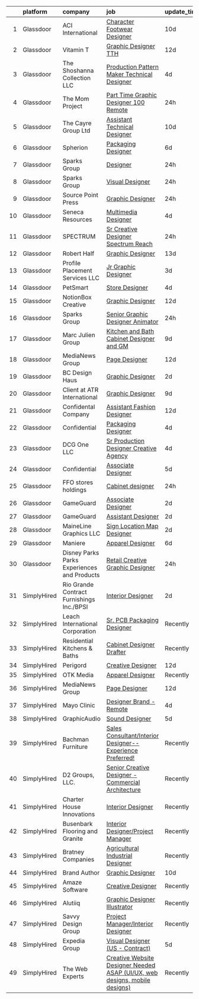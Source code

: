 

|    | platform    | company                                      | job                                                                                                                                                                                                                                                                                                                                                                                                                                                                                                                                                                                                                                                                                                                                                                                                                                                                                                                                                                                                                                                                                                                                                | update_time   | location            |
|---:|:------------|:---------------------------------------------|:---------------------------------------------------------------------------------------------------------------------------------------------------------------------------------------------------------------------------------------------------------------------------------------------------------------------------------------------------------------------------------------------------------------------------------------------------------------------------------------------------------------------------------------------------------------------------------------------------------------------------------------------------------------------------------------------------------------------------------------------------------------------------------------------------------------------------------------------------------------------------------------------------------------------------------------------------------------------------------------------------------------------------------------------------------------------------------------------------------------------------------------------------|:--------------|:--------------------|
|  1 | Glassdoor   | ACI International                            | [Character Footwear Designer](https://www.glassdoor.com/partner/jobListing.htm?pos=105&ao=1110586&s=58&guid=000001825838b445b4f56856ccfc13a0&src=GD_JOB_AD&t=SR&vt=w&ea=1&cs=1_d1001265&cb=1659337487790&jobListingId=1008020711180&cpc=7CEE4C1C86B9E1E4&jrtk=3-0-1g9c3hd39k6ch801-1g9c3hd3nii18800-9ca67d59a480c71f--6NYlbfkN0D4nuovUOU2dPryPr7-xanE7ZFWASvaSyNm3BqXIbrO0m-hQ1hxIqmwoTNy7yy4SWxu6W_6kZf1hNDaR8myyeIXGwmSWBpCfwslxT4v49ACyPr87cLkNCHoAm0rrrwHf8o7DUIv8jco1N6RWaXDA7aLEIw-B08LtYXrUmiiji4VzcjGaHQDVQUKKDjYzeCpF3te6OrU895tB476MpCwa_3NSpwm2yMUvXxRLU6U78f8dT8MZ_Z5iZyzhZj6-zGNncBG9j2wJBlyymv0kwszJYOmgpeAI8X0rN3eyb5_MUAPLFIcmEeGIKHvXAjm5pOEq-WSMhG1UfeHgWymyx17IOY1JD06qx8zhhQ8nofC8xeQW4FMyjHyvQYVolUGBVSla2kQj606O85VaXy-iP2pz91SBQIkZpUECo17FOsNpiO4VDMxLFVk9RrGGSRxMpv5kzW_pnSR637rUfl-QV3IpiGhUq4qH2F--iX1h8NegdoDMRSOcAeq-Xe2sVd1snehPfDD98zT6NXxiQ%3D%3D)                                                                                                                                                                                                                                                                 | 10d           | Los Angeles, CA     |
|  2 | Glassdoor   | Vitamin T                                    | [Graphic Designer  TTH ](https://www.glassdoor.com/partner/jobListing.htm?pos=126&ao=1110586&s=58&guid=000001825838b445b4f56856ccfc13a0&src=GD_JOB_AD&t=SR&vt=w&cs=1_b497eb55&cb=1659337487793&jobListingId=1008015304573&cpc=334ABAF5D42DC775&jrtk=3-0-1g9c3hd39k6ch801-1g9c3hd3nii18800-00de3e530834b5e8--6NYlbfkN0DMrcEu7yrtATojKJA7cEzGQ3FdRGWLh0CZQInL4ECGI6k5tN82kdM0cJmh4vC7Gghb9Erx8bpSZfg-5vzfAsuXnCm0zJOr7EN20OByhw74hCUhPW3hstD7KW47r_mgliTarQ0m39AN5WvjeZl0qRLShDRqKm4VHQU42R7Dhj17I_VzpBgjBAejgBCUfTlfLp0da8YqpWVpIwgTbv9TZGKUybtFvCgBw-uEjVBWTzjxzNUQCuei6AGMHOqe7MKkg1f1aFSRceH7-sy9Eb2sxGil6_2IcptNNPbykQkQwBleW8QIArIV1ocvGXdOVWdGY0S7oN37BPuD00tqjkzG5cFvNKr9BYVVYEnuuX5KHIbB5o-MfpWFiC_hBNYu19Ldl8Cwa1Nls8Jm_6KmYtqWRV9rk6FuxvqvPmoN17nAzmxImUNAgj-3pTg7NVe8qWh0eqDzgoqAkxsUyQ%3D%3D)                                                                                                                                                                                                                                                                                                                                           | 12d           | Los Angeles, CA     |
|  3 | Glassdoor   | The Shoshanna Collection LLC                 | [Production Pattern Maker   Technical Designer](https://www.glassdoor.com/partner/jobListing.htm?pos=111&ao=1110586&s=58&guid=000001825838b445b4f56856ccfc13a0&src=GD_JOB_AD&t=SR&vt=w&ea=1&cs=1_2173b43f&cb=1659337487791&jobListingId=1008033341134&cpc=AF770993EC679D41&jrtk=3-0-1g9c3hd39k6ch801-1g9c3hd3nii18800-b9084e413344cb6e--6NYlbfkN0DceR8btTseuhG_SpHckJLdxCCcFxcmyaLLADawDPeKkPEJjDv40UGLLXAjHlnwqv1KsoQIJrFwn3FNKRcOEZBUFYE_WxNqW7je5exbyF9zVy2guLUO-gLaPN4mYuD3ZBwJuJmvfkTUMSgbSgoInQVtnXFfcjaw_8015dl2-4seT0CxW5CyNdQ0HxpWQRMW5tGoRHNJ3qvXSLyK_GLY3nY75FmEq2b4fAtqFU0oZVK1k0EyDsyH4klRrZqAfFyCQeHyQlKrT4fO9YZfQ5ELrYNOogABymN-C8aD6GTcMJMdtvfSgRAj8Ldldr6eA7GI0x0rTx_u2aXUho6OdBLZfQpPka41nxYPHpJd8L_Ajz0Jp7mhbBRPuGknoEIgiOSTwPpt330eMmv-M_XGuCv-kD576_kP6_oFIYk3ff2R_ClOAvnlm84t02k7px5LUNUxgnTiV0AEpk7-ogrbR1Z1VrkZKCU2XKQsT9ShpZ9LW-FBhtMf2W_0wRvTVhFLyXBNqs0%3D)                                                                                                                                                                                                                                                             | 4d            | New York, NY        |
|  4 | Glassdoor   | The Mom Project                              | [Part Time Graphic Designer  100  Remote ](https://www.glassdoor.com/partner/jobListing.htm?pos=118&ao=1110586&s=58&guid=000001825838b445b4f56856ccfc13a0&src=GD_JOB_AD&t=SR&vt=w&cs=1_8a36f7d6&cb=1659337487792&jobListingId=1008040197698&cpc=FB7E4A1762AE5BEC&jrtk=3-0-1g9c3hd39k6ch801-1g9c3hd3nii18800-56051bca6ef55c35--6NYlbfkN0BDp_epf89aHDQhKpPegNJQ_ldQpEFZQsM9OcONMGxWx6pU56EKHF58QjVdAUvn2gXCoZ1xbzt3nhB6WTWYYp2-bdUlfBIOCHf46FjOBwHlGZxFFSBzbB7RDcmzBtmkegdVsMIVl2PsfJKaHGfowNRNTy3tkn9FpfHYaESFtMbiJcaazWUhvAXplt-bQyy26BwgmHvWqQf_eif57wgMyJFaK5gGYZG4l1POWKsiG69AFlpkSPRokQ62ANLmmoWG3iJtRhGndqZD29O5p171LrsdW6RhUVeiwi5n0Nri15gbM0y_2Twzko3YH_5FH-cXV_QMZJySa0MINjjHmQt97JZjcUrqIzAfkFcUVUALQf6nLzyNCYuUtzjzXvy35v2Sh4luuMzbfdKP-kgGNFSmgly7UE-08FMKegLARCrsFlj9AudzpySebpyaCpbBPz_vdaHVMHsehARtIhpI7-ZYQ-94igE86up1GPG3sSrnXEX2ToA4aDjXunHiyc5ojurL_bus0PuUwHI1fJdyCoJ5oqxIDZ2SyVHWNHvCAiOgQzJd36pou04fivqDg4wKJrJzmwE%3D)                                                                                                                                                                                                       | 24h           | Remote              |
|  5 | Glassdoor   | The Cayre Group Ltd                          | [Assistant Technical Designer](https://www.glassdoor.com/partner/jobListing.htm?pos=110&ao=1110586&s=58&guid=000001825838b445b4f56856ccfc13a0&src=GD_JOB_AD&t=SR&vt=w&ea=1&cs=1_78e1921d&cb=1659337487791&jobListingId=1008020690411&cpc=C17E88BEEFAF6676&jrtk=3-0-1g9c3hd39k6ch801-1g9c3hd3nii18800-fda2dd4ec6e10309--6NYlbfkN0Af7IH--f52cTUDwFMUanxXcd3NiV5wYJyzlyk1G5yREYcHNsx28vaPgZa_TGwNprhq9kacK8RvVpo5a9q8FWpFW4X7-XTJzlfTwhv6w9e9iHlhYfJLa3GwERkvHZkeywxjJPuriCQoz4RMhWnIXB_nG_EUB4QCsVgDz-96laUsLm_oodOV4IP7fDnLzAzN_S92aIIeE9N58aTUhyUK46XHL8yU17OGglpIlMPlf9wPR5aTN1OMAZiQvnzqpC13M23ZEu8E4gi4D5bIA-5pxGrkO7aoRldZnmWsZCZw7ZYw64HR4ciXR2uDhQoq72zqYoS51gKjks3S2FMsHYL2-_Sq7xTS9tF3s9GNZZbIbtkIq6_Wng3-KKgZoCv5bGRdxX9fBXa1H3drX5jUtrIUaVj0ZHjo_mz0kyCHfSmAzc8ceb2DHVCSm3yzdgpCnOScO-6TBHfJGbFJO3UvtnMiVgn8yS_SMD5qaTwt2HB_-j2FMQ2Ja1e9TWtFZk02bZbDTRCZNtqoA7g16A%3D%3D)                                                                                                                                                                                                                                                                | 10d           | New York, NY        |
|  6 | Glassdoor   | Spherion                                     | [Packaging Designer](https://www.glassdoor.com/partner/jobListing.htm?pos=125&ao=1110586&s=58&guid=000001825838b445b4f56856ccfc13a0&src=GD_JOB_AD&t=SR&vt=w&ea=1&cs=1_aaf4e11c&cb=1659337487794&jobListingId=1008028015065&cpc=FD1C1DA32C38CFA7&jrtk=3-0-1g9c3hd39k6ch801-1g9c3hd3nii18800-6a17fc44b7e6eefe--6NYlbfkN0BpNZHkGCYrNx41be8qaaTe0TzeBrdPS_PZvndxEDoRqCuH3CNcO_WgIxvH872q8BWKuB-wkxaJ8qUUxgK__ECZqn2BFCKVZ79Wyggx5X0d02O8OAk1ahKrZNlo-GoT3l_AoBvyKlsEHHL-JXLmqhU4pG1jiZ2njTDF1-i3LTPSyZSFX1aU9Xl57vX0wMYiL_vBo5uE80O7UO5DtCrhZ48YHHmv2FSZQ9cFiRWE7MUDLDTzs3C9V3j1vlSU8dKH9OKBCEWIYOZJv8Iplk61_DEY4hhfHvVvjaRaJW12sv93H2NnFko2h4PSJVTzZeyZBjwet5Q4XslIOtbdot5qUzFROPu3eZWJK7IvlxRkpDeP5tdPgkYYiNfn-gtpudTdubxbWuj7szU3moUlAWVOXWHecxpCYWN8EGwjuqfEHRP-pcUWz-zqFPkgPxiBswDfa2GrNkABLRPqlVuB4YCOyeIiFod3_bgMVLlvRhQb5DpcQbmCC5n8dJqtpsYlqQuXn60%3D)                                                                                                                                                                                                                                                                                        | 6d            | Lebanon, IN         |
|  7 | Glassdoor   | Sparks Group                                 | [Designer](https://www.glassdoor.com/partner/jobListing.htm?pos=122&ao=1110586&s=58&guid=000001825838b445b4f56856ccfc13a0&src=GD_JOB_AD&t=SR&vt=w&cs=1_7b7345ed&cb=1659337487793&jobListingId=1008042325812&cpc=9908D8D4413DBB8A&jrtk=3-0-1g9c3hd39k6ch801-1g9c3hd3nii18800-78410c4a99bfcfde--6NYlbfkN0CVbIAoVGlVV0muHIzlWY31dYj5hrVkKa7qBWZ-hZn3g-zWnitpxah_RyLopvrEJPKluBTJGMR0w09yl76TDwco40Do-I9BWUvofZGaZkj97auItCYT_7nJoojgLVRMOZDFKUHDCd7s97POmj-vO09CYU6-nAGpztCzDK1oP1tZn8emj8MCNCJBB-4Yrim2-DN76tM9LnhmXfZNMazW6Ynto23epoAqdTPLV7qUI-54shwnjOJixjoEvqfaG37VBgcDcK1xDPbgomD2LhJohS7dcO34VYsYtsIx-I2p3LDZuSepKPgY9SdW67kl-KYfgOtIVaKLljphGKg1qJwvhjdmkRrAlurF4ous7U7fE4_2bnvmxESo66K65tbtWc0LYkHO3MNBGaYZnLaq7rYky2MCfxYYyeaC6U_HDW8JylmBQxVEl3P8-31sOPqDO4voWxIod__O3d39nVnKvAeLfaDhGA_IdXnzlv6X99G5OdkQJ07cKkZ1XI1uXKl5umeXcKg%3D)                                                                                                                                                                                                                                                                                                       | 24h           | Rockville, MD       |
|  8 | Glassdoor   | Sparks Group                                 | [Visual Designer](https://www.glassdoor.com/partner/jobListing.htm?pos=128&ao=1110586&s=58&guid=000001825838b445b4f56856ccfc13a0&src=GD_JOB_AD&t=SR&vt=w&cs=1_ad7f52da&cb=1659337487794&jobListingId=1008042325557&cpc=9908D8D4413DBB8A&jrtk=3-0-1g9c3hd39k6ch801-1g9c3hd3nii18800-3119862d81f7a7c8--6NYlbfkN0CVbIAoVGlVV0muHIzlWY31dYj5hrVkKa7qBWZ-hZn3g-zWnitpxah_RyLopvrEJPKluBTJGMR0w6yt2L9rFqn3s1U2AqS3mNNijlNTZTWhopkKVpxLdiMoOqof51uSUrPEbGZaq-doN6mYWim2gIQgZZA6-0KdGLYCY64PiKyOSiM_V5QmJapCXc45AIrCVcJ9Dzmak3OZ8FP77NTVk4Gr5NEWJU_W9HC-aTSMqgbID6MWHccNlukYVcRGi69opXzMdqzOUWvexEhRAfYQ0B0va1kmmYN67hcCkhkupiuhJXK9FVcMW5ADHfF5KWF5Dw3JKcWPeiNmD3OdFpXg5qll36D6HnA1Zcl1eKATORGPFdYu9yHGUiCXlXfWzufRz58o9GS1geqYFbkmDQHAVmwJ2IX1pYq4X2_p_c2AC5YUaEq7Qd6LdIfM0BRnqdaOZQgikcPQHc3KwQr1v0FVNlMzoWRKn8N1NP_OcZ_DXF2TatAlQAPPziTbsbfX9bWkQAQ%3D)                                                                                                                                                                                                                                                                                                | 24h           | Arlington, VA       |
|  9 | Glassdoor   | Source Point Press                           | [Graphic Designer](https://www.glassdoor.com/partner/jobListing.htm?pos=113&ao=1110586&s=58&guid=000001825838b445b4f56856ccfc13a0&src=GD_JOB_AD&t=SR&vt=w&ea=1&cs=1_2b91e33d&cb=1659337487791&jobListingId=1008040802627&cpc=9DC6E4D8324653EE&jrtk=3-0-1g9c3hd39k6ch801-1g9c3hd3nii18800-d4a3cd1728bcd8e4--6NYlbfkN0Dw_UlJHyg5mpdHQkbcM38nEE4FssduGeii_yNQlsZ0bxXrCRQzuHO8ak2FQ602LRWkY1-urZly6n4CxIH5QkSkmJqHyAUgtv5C1v6JeqC4kRSHpnddnGhxiWZl_FZuXeYSLp4kB8xK6IQq5aUfx_wVSA4nRlYJIgUackoGUFcIy6IcMGKWIGhBNiDQq-Nts5xGRtN7fNbWK-xWInkSKyu3J_RhP_-B4T0xeiMY0rY6-rxvNVuy9q0BEH-nZUA6kwWzBuxFnnnESqemg-eHoBdliAosC-kDj9XU4qaOG-D-wKDF0GmpTnAorQR6Qhm1LOjE3DIIjOpsT8TVjXMqINXhwxS_7G8YGQN-XToAqfIICZ60VgMwO9cD9BmXNKSBKj6euSsIkEkS_J0G11o-BN7yWxEOwlO9rKW-tmaklEX1AW4HsJdsqhc3c1A4t15uMHRZjEhB-OU9GscIIAdXY8jarx-s4XemXFa2_l5_opHnf1PXRWN_CpmS-4jbfV_cu3k%3D)                                                                                                                                                                                                                                                                                          | 24h           | Michigan            |
| 10 | Glassdoor   | Seneca Resources                             | [Multimedia Designer](https://www.glassdoor.com/partner/jobListing.htm?pos=121&ao=1110586&s=58&guid=000001825838b445b4f56856ccfc13a0&src=GD_JOB_AD&t=SR&vt=w&ea=1&cs=1_44a6b36e&cb=1659337487793&jobListingId=1008033097640&cpc=7F6F94E2229B3AB5&jrtk=3-0-1g9c3hd39k6ch801-1g9c3hd3nii18800-89f9003456a3147c--6NYlbfkN0AiRrwN5v2nTfGVepNxwyITavucPrGSxB-o-J0jBnubGyVDlQAEbPeEMYejNvZus6w3UFhYscrI9huW_vnhmnNtHb4Rnaa5Ws14klqopeSUiLvq1M-FIxqJZj8f0ktPj3XZScu7u7RidF22k6PHe-q-IMHuj-lfJAFLsAPYWRoDQxLJGF_rHiKc7_7NTY3COpLnt-956b29kHLRl_1eNuXqwcg2_Kw3URoBt_IWOemjQn5X-vuk6zfQ5yhubn1HQZNt7S6uzuKYfVYzgT5J0rJfbCRvGloBNH74DsV1yBWRus14mzPipobT5oaFsFFeos4n8VFye5BM3NeobJCSp4FFMoP9NqoE-szswPSWH6fTrg332d5JfGdO8dxgvqt2-fgODknkwLw8II_qYQE1KDt5ArfpP2eZxvTHaOvlEbPa-UycJx6v4tGht0LJWVr-NXY4MKB599Nt53hQ-ZvIncJhdp2WLznfeoZIrr0_Q479ojuuC6XThRpRqBkwMxaS1Oc%3D)                                                                                                                                                                                                                                                                                       | 4d            | Remote              |
| 11 | Glassdoor   | SPECTRUM                                     | [Sr  Creative Designer   Spectrum Reach](https://www.glassdoor.com/partner/jobListing.htm?pos=117&ao=1110586&s=58&guid=000001825838b445b4f56856ccfc13a0&src=GD_JOB_AD&t=SR&vt=w&cs=1_d5a5f13b&cb=1659337487792&jobListingId=1008041790575&cpc=59DEFF8D475298C3&jrtk=3-0-1g9c3hd39k6ch801-1g9c3hd3nii18800-9450f69cbb163d95--6NYlbfkN0CeXNZYxOzgf11O9-TFJft4I5QLQjKTqoL33Rtx55G7Tru_S0g1SuePW4V3mT5ZEIauCBijjVvPPfb5n44dUpkMNTqMJVBkqmIhkuvaEqM9AwJcB6fA0ak8v9nZnXDxufHRGc_Y41tTNybVOnWKVlZnWpGt_Hu3FcoDBZCi_q4u7sqo6mrYzwZRRGISieXN18Ppkh6EiAfSLemzX_SbJtwnXEk2JMYWXzzRqiYXk_eQ3m8bZ0GX6Rg3telplyF5p8U419jPJQdB6j2UywVNnR1VvXG3gDSJ-2RDpr71Cz47eZkLCAxn-7RYczfFOUjJfaIawGD407CveQcDttgGyCI3VROgbZdZzImUpPEopKbdJGZnM_w5kpYfVNS0D7tImCraylOT2yua1EJ2DCSjWYb2jfTj0cMe2_5588KdNzbWnJS0WabwKbuM)                                                                                                                                                                                                                                                                                                                                                       | 24h           | Murfreesboro, TN    |
| 12 | Glassdoor   | Robert Half                                  | [Graphic Designer](https://www.glassdoor.com/partner/jobListing.htm?pos=127&ao=1110586&s=58&guid=000001825838b445b4f56856ccfc13a0&src=GD_JOB_AD&t=SR&vt=w&ea=1&cs=1_ffc7d998&cb=1659337487794&jobListingId=1008012485533&cpc=C4A69CCDBB3B9599&jrtk=3-0-1g9c3hd39k6ch801-1g9c3hd3nii18800-83e1cc3038318bf2--6NYlbfkN0CpzDdaQkua3np5pkmj49lKioZwmwxQ-yx5plwbYmV_My3ZZxK2JCK769fpFykqI2kJl-YJhFDJc4f5HykAy76NMGmSZUcSlSJBmOHpMYunDxlhYMKSykqidNrDrTw6Qa9AB1cdB7eZST23be0igcgLpLfso8fEEgPqxtv-Vz2kG9y-PdKuVsQYEjaIo3cfxEwsOd9XyGcRzMt6FZsVCACBcz-B5FjCi9PtdlYCCFwoeURsi7VmJTbO-h_ya7zn6T0m7klIqqTWPiZiamLAji5tj6KVRgJZA8hmMo9gn6uAGU9DYIJUonBKAYvWIlhHyjxBt7lIv5UeobgWPoHdc8sjvdaNxNmtYmqmz_zjD_VMsTu-97X74IK-x8y6mWf_rMvyPz9NJsA8uUxdhkeQYlCH5k_5TCOmczsE0XTti6HdL-wnjcMCqRlPe7_gxGU1fL9Hmm1JThO5p0a_N48gTshRvu74m8xCJ4w7bWJDcEcB8-tZaUUYYIDdUo6ReUhYgp_qKNdvZ66MKKwh2hOWMtf8KNUdzg4uY7HN2kfqBuVXFw%3D%3D)                                                                                                                                                                                                                                            | 13d           | Marietta, GA        |
| 13 | Glassdoor   | Profile Placement Services  LLC              | [Jr  Graphic Designer](https://www.glassdoor.com/partner/jobListing.htm?pos=130&ao=1110586&s=58&guid=000001825838b445b4f56856ccfc13a0&src=GD_JOB_AD&t=SR&vt=w&ea=1&cs=1_b27f86b1&cb=1659337487794&jobListingId=1008035779308&cpc=C4A69CCDBB3B9599&jrtk=3-0-1g9c3hd39k6ch801-1g9c3hd3nii18800-bc00bc8c833fa788--6NYlbfkN0AB9QmTA0CCjNV0D_cA_rQfbQIKI-slyn3CIlmX3zDlnjEI3r6Ie5n1aNp-tGvbrIQstucOv6WKlSuZQ0JDEwJVGeVHKP8I8TrFNQPxQxFrIV-j-YcZJxG20czVRMppcpit16f4uHrjMQE9Wpq8dkWE_C3mQvcum8IDuT-vDSX0KXNJCODtai5EvFcSDkdvgqXyt4FgJ4njc7VbkHUcScRCDl8XYgLced7AM8gLiMHVoqsob0eQeVV9srkgJkf1Td2zDAV2yYuW9Hj72l1nn6YePAWWzEZA61Y2rAMnT9rxcKGXDiV-zkb2NinbSPhK1fHDYE90tL-n-7gK8AcnBb5lCIeIZb41IWBtFxIht2GZdGo13Gdn9jexnqxxJiubdrK_Tsr-7N9qQwznrkXUKGeB2MTAC8q7sD2OyFy9pvUc52JkStbZolZ95cI8LiXKpPDHe2n9u9s932cfT4JlB1GZQt6xIaN6afBw5G7E8QRZ2rn9mShPUOt3fSKRu1PLNzcGjCore7wBhisNK7kLzY6ZPJvzAnOcyHrdWw-VKgShGw%3D%3D)                                                                                                                                                                                                                                        | 3d            | Washington, DC      |
| 14 | Glassdoor   | PetSmart                                     | [Store Designer](https://www.glassdoor.com/partner/jobListing.htm?pos=103&ao=1110586&s=58&guid=000001825838b445b4f56856ccfc13a0&src=GD_JOB_AD&t=SR&vt=w&ea=1&cs=1_cf05c968&cb=1659337487789&jobListingId=1008033370254&cpc=75A994F6883660E9&jrtk=3-0-1g9c3hd39k6ch801-1g9c3hd3nii18800-4867f446a5f73577--6NYlbfkN0Aer79r-Ek1f2zFMe-TCt_AgfDGiNspZCebQwNT11SO3d6yOIEbemorUWEa-FQjNaH_AIWU8bCS2YD1QJ6jz3lXrM0SQVX_ilwgqwzV55mdSeJ_cmlh8Awp5kalB1ytbtp5nDjDzZu03kHvgItughzD4Z04INkBj3ymbX8u-KZx60ctLA0tlGtehSG9xEFQ3-AOfk1sPY-SM4ThFzkTVez58YoAXFfmZkaj6xUYuBoOBz2YSIBEmg7_cTM47dHeEZ9ULXnoqYjas997lZOZF1wm3YF3HH5mY5UWWWb7Ng3oqrWOZtn1ribom6mNYqDPwqQ0jSDgUrU7QmmgHRr-pF4fwTnE1XT-SKtY9e4_q_8z_5a4rpPHLOlRJWyTXt7JDkIMX5S815ZuxgAvtX5nxd9phZnA6O2GWKvEy8YEZnEzT1cCdRcYxU4ENsHhZ5WfEmCh2L92Oe7ZCfeNfwL4M4HNt98hb4MCnef1plbmTPvsJ6jai7UByHIs78uWZt54r8Udm8xrbNriGQ%3D%3D)                                                                                                                                                                                                                                                                              | 4d            | Phoenix, AZ         |
| 15 | Glassdoor   | NotionBox Creative                           | [Graphic Designer](https://www.glassdoor.com/partner/jobListing.htm?pos=119&ao=1110586&s=58&guid=000001825838b445b4f56856ccfc13a0&src=GD_JOB_AD&t=SR&vt=w&ea=1&cs=1_1c0e7ecb&cb=1659337487793&jobListingId=1008014489842&cpc=FB7E4A1762AE5BEC&jrtk=3-0-1g9c3hd39k6ch801-1g9c3hd3nii18800-535a553a4e79b7ba--6NYlbfkN0D5EoDI19pzLD_ZoAvoqM1-O9qeTV9KvYbDAr1-bMzVcQf2IFddxPxdLxvBVV0ACvePHGf0S3krnINwjgkbXaFAV7fJNnYRgXnYg3dyax-oq7AjcZ3ClcPczCynp8y_OTORCp4UwIy-vV7vOjz9kWxa6ZeoE78lsqLTFwqM1KWnR3OuL9QAAetq5WNeYbzdtuNSFvtiaTSijk7z2CELbNmLC8eh3CqHMHrSDa5YnkaQMiyfuup_zhH17Tla9m2Y2Fv_XRHUlJB3k3QHrLKSmmmD4wgedv_wys2ytqrbH5MIU-qaMHy29ooDwoQaFIy6_Xmrw0s6xLh3IZdK-nCBl-zr8OsmT0F-slrVqdbJVgH7tk-tfCEImE2fq5d5En8MmJSeVQwK_uPIkaxs-L64NtCF-IxEzbazbh4mZn5HXf1doQtiMQxzxpWqYB6XZjnQ09VPbW6paLEplUaUUrqOITKtTUNCg2oO53yff3PaEuelBZ3gLg9yanyQ)                                                                                                                                                                                                                                                                                                        | 12d           | Tulsa, OK           |
| 16 | Glassdoor   | Sparks Group                                 | [Senior Graphic Designer   Animator](https://www.glassdoor.com/partner/jobListing.htm?pos=129&ao=1110586&s=58&guid=000001825838b445b4f56856ccfc13a0&src=GD_JOB_AD&t=SR&vt=w&cs=1_583e633c&cb=1659337487794&jobListingId=1008042325761&cpc=9908D8D4413DBB8A&jrtk=3-0-1g9c3hd39k6ch801-1g9c3hd3nii18800-f89ee7023c6c8e11--6NYlbfkN0CVbIAoVGlVV0muHIzlWY31dYj5hrVkKa7qBWZ-hZn3g-zWnitpxah_RyLopvrEJPKluBTJGMR0wykYjYQC4Ter2nWyaDPl3oHurwPgWMDJ9-juhcO1h3vMz9dfb-k9b7pRsJ3X442kloilQ_0ONs7_7kTEg8ukfgU4ah_iTGLA-CK-mP5sUICy4qVnK84niBLnYSexU_tget53MZ5k_XCSNR4ShSu4QIPzYHUllArDzlqHe0nBS-9gVe5ctz2h5XMVfQcSJvs4Ee6rOYKF8WAT7y8tM9S2PID4nl0dnZiPshrDhetfOrFJUMebqjR-QkAIU4_EqsBUpmSIjk6Z_WOntz3Mis30mVzAHQxl2HU1TaP-TXaKPTV1u-2ZOni6asoYYoWUMsC45fKdXC7qzdRoIWytCFBDjpXyL-x0eH8XEKBSAlr8df5DmgFT1DEoM8a3HeLthD4sHfyLmQ_5u0octNmMt_vyhhi3FR3vSDQvC6yh4XYF7_7cLUC7fQ82a9M%3D)                                                                                                                                                                                                                                                                             | 24h           | McLean, VA          |
| 17 | Glassdoor   | Marc Julien Group                            | [Kitchen and Bath Cabinet Designer and GM](https://www.glassdoor.com/partner/jobListing.htm?pos=102&ao=1110586&s=58&guid=000001825838b445b4f56856ccfc13a0&src=GD_JOB_AD&t=SR&vt=w&ea=1&cs=1_c74f6f4c&cb=1659337487789&jobListingId=1008023247826&cpc=8E078B77C4668316&jrtk=3-0-1g9c3hd39k6ch801-1g9c3hd3nii18800-593b224fb7049308--6NYlbfkN0BKgzQyzTF1Q9mOsR1amaS-juVGLjHt5Cdom-gEF9y-xY-tlIpRXCPWgETW5T3-dCgVm8dC2ZeiC98EVQCZBEutqcvxWIHC9EfnL4IO2Va0HxmcMegZIUVasg9R8SAzg6BJ9Z-jROZwCE67ALaTN5-0OBNdIG0d8NATv78PleEYILWSUu-ZL7EmvQwL79xKvK7lQa77FhudPOeNHXeboTQ39VManaLEGakHdRIMHU5dP29-Yg0iD0OeD_80JeNh52ufRJ-EBMsHRBEaYOQILaRHD67VdpFVtb4dpBNOmSv2lqf-rlSnbyjU951-9ASmvTK9dMAx7IVvp_NUQPayZhsnys2I6T2I0hnCWhQxn95Cn7FcBCBVZtRoSvo1UUGhJexdlHMLJtEA4C0KlLZrTkA05-eB8D3mN-zcmS1fe58p8DS5K50RqLbTLbG7RTMGu5rmMS1uJUWD8XA5Ad641lCfxaDB0v_-Xvkc7uFMtnl1dSEW2w_B5S2KET2lyFEVbsUSYqK9GAKqpivHgo7V2pOfHvRs4qToxY8%3D)                                                                                                                                                                                                                                  | 9d            | Delray Beach, FL    |
| 18 | Glassdoor   | MediaNews Group                              | [Page Designer](https://www.glassdoor.com/partner/jobListing.htm?pos=120&ao=1110586&s=58&guid=000001825838b445b4f56856ccfc13a0&src=GD_JOB_AD&t=SR&vt=w&ea=1&cs=1_373bd3a2&cb=1659337487793&jobListingId=1008014959597&cpc=AC285F3A3ECA6BB0&jrtk=3-0-1g9c3hd39k6ch801-1g9c3hd3nii18800-4fe1aab0f0f28fbd--6NYlbfkN0AJuQGTv8CTaj4fYsw3wWsgKqKONRlw8R5hOwrc362uRY2qrf7dozGqkrRkdSaGOyCuID14d3EmZQlHbPvAfLHUYvTiVdVRamrOwU35cwDtTQT_eOG-gUhbj8CiJrYJpPk7w4i0xwYuMHIQ9AsNCQnzdTG5uDQyGUVziZ1OlKURAfEBrCg2FZ-1k3a7yVgpO_tLQLjEH4vyA6RpZqv_KqJRAmV7u42PrK47N198RHQ8sF3cCC55rJfS07GFwV92umfXiKO-RATuYY-V6waQ6jkne1h6tWB0eefJsnX3p0oPLkSkiwFqUYm7OqaXQMMNsxiVLYb8nyysGN7JrvEj-oY4UNWxtr1idv8EMXDLfZPSspNQSwPzv1_NQHxdet_JElkHI35kgIBFIMha093QgYBzsTRjE4GRDPnjJQ_g4thBd11xHKUnWwjYYefxaNQGGCS-JLw9fJpks2_5UPhPkYpJJIroVlw8-WwHz1APDPHFLtfm7nKr9m7Z)                                                                                                                                                                                                                                                                                                           | 12d           | Remote              |
| 19 | Glassdoor   | BC Design Haus                               | [Graphic Designer](https://www.glassdoor.com/partner/jobListing.htm?pos=106&ao=1110586&s=58&guid=000001825838b445b4f56856ccfc13a0&src=GD_JOB_AD&t=SR&vt=w&ea=1&cs=1_6e27c7b7&cb=1659337487790&jobListingId=1008038061302&cpc=9C938E8DE9AD6C02&jrtk=3-0-1g9c3hd39k6ch801-1g9c3hd3nii18800-d21a45d17121feb2--6NYlbfkN0CZLRy9RSQQl7XyOs6VBwKGPzMzC8mAWnzzCgLN4sBIgGwCfAfkUK44klGBNfu4s_kPuQEfu6jHQ_X3H-mdQ6h7ky4ez6l0xOz8rfCYyVw9wgmWDfaWZ7AFDAvh185VllZB3jTm5PQLEWzrvWBhPiOTYnMP7U8xU1AII9bFRBssk8r4JW9ZfjFvp4tAon57uqp9SV-4ZYSP4BQnZTutp9yP-bLNcu06sDd_NWmqZ8p7wzIratjv929AnlMMPV2b84E8Fi6H5PwPF1IMBOeeAsPyXe_JbCHATz72bGcwGY8_fT5D0FeCkxM5kOyYGw1M59ZRmAeXQljj8NZnPClGvywRJNnzbHye7-Hy34LjhWiGsaC98zEitMscBg5baKcRa4qUU7mHnpjO0rS1_7KMVGwz2MthG0s1V_sKlslMjaX5sOBYhhl6p7GXfQIxXUO9DWvbBlZKtl65JPMh3Ae1dM3Io3c-5qCJw5RZeTghdT_kPQjXDZ6pL53qvW6sgDo4LFE%3D)                                                                                                                                                                                                                                                                                          | 2d            | Remote              |
| 20 | Glassdoor   | Client at ATR International                  | [Graphic Designer](https://www.glassdoor.com/partner/jobListing.htm?pos=124&ao=1110586&s=58&guid=000001825838b445b4f56856ccfc13a0&src=GD_JOB_AD&t=SR&vt=w&ea=1&cs=1_7dae8048&cb=1659337487793&jobListingId=1008022859838&cpc=8795CF9063CD573D&jrtk=3-0-1g9c3hd39k6ch801-1g9c3hd3nii18800-cba34c279f5bf9ee--6NYlbfkN0AX4hI7SJ9l2kNfdABvJlk919Y86vyLcjizxfZOFgPMMsRq3v6HS6oghhM_BN5MgfEcTsNA3it6wzMGzaGBFFFaeXfWMOFrrFowzwZWV0FWq6-QGCcqtzSJvYSGA4hpCBznx-ugZuJLIcxypvyYnKIeI0Cg9hOiDjJE2K8XK5681oS5YWNsB0fxJu4xyxn7yIxz6qDm7krrTD6EQfUqeqNrtcNrxQfuXs_7ORThbuf5YZzje6RpCfNJXq_RQ8D9szF85itX-A1yN6CYRjMCNCp_kHJYfYowMfVUxkw56t23RgO_ytVLAnLzmlqA7uCU7_jzshRjWvdYCz22OC6oDbqS-HV1GVGgeImJqnTotaYUgVqSUEgGRdoOsY5Dn5MV9kGkQIDMS1Z1BcboAFCca9n2KvtTf75JA2quFwc6qOOw8IlcfoCrd-AWZSMJPTBYXLIHKvDFQfE7FGtrfCYpjlVUvwC4x1g7XF6OSAhQCP-xstva4K0A4dG3)                                                                                                                                                                                                                                                                                                        | 9d            | Saint Paul, MN      |
| 21 | Glassdoor   | Confidental Company                          | [Assistant Fashion Designer](https://www.glassdoor.com/partner/jobListing.htm?pos=115&ao=1110586&s=58&guid=000001825838b445b4f56856ccfc13a0&src=GD_JOB_AD&t=SR&vt=w&ea=1&cs=1_84a016a2&cb=1659337487792&jobListingId=1008014311590&cpc=A0637F14311B9419&jrtk=3-0-1g9c3hd39k6ch801-1g9c3hd3nii18800-c2a3f8fe720593d0--6NYlbfkN0CWCpKM9X0vJK7MQpvXXSo4R0AeQz_hpjOblx7Epwpqlpgm7-YLjUWfLOPAtul9PHUUVYn3AEMcVnmPCoZfg3ypLNhnZ_U7eaPTxXqLpyZtvqEpHS33tgH7VT-ZsIu9eEPmqF6_uiOi8Nu1t0_qTd8TZqd7OlPQiFZU_RpVkRC6IzIDJvw-Y4HOFt0FTnRf4Oy9QcdHaLwMonWxdymfTu2-0PEuMPTSWXHsxrHb7b9b6MyJjUgUHYTTT_ztHBK5rQzi02vK7LxOTLPjvXdRqieF3DBwMlvv2Z98oUlCVgSb3OMCYnuN3lnfuA6-4oSUlEIsIsMIa-4_2EXIoBt93xa6N2U70krrUSdVkRWc7MMIUY2XVwwkvEgXYTuAa-mhWbsddiXplQe5Eqa1S_GIYK_RSILLo-c3zkb_l9aAs6zuzDmvWylNwSeHnezEbUZSBwdCXY6bWNeEfkIaOSBpZbPWiTE_Uk3vt6lber1dLmhjjWjqsYJ4YtTeyNKunnPewUgJBRfxWMKYSQ%3D%3D)                                                                                                                                                                                                                                                                  | 12d           | New York, NY        |
| 22 | Glassdoor   | Confidential                                 | [Packaging Designer](https://www.glassdoor.com/partner/jobListing.htm?pos=114&ao=1110586&s=58&guid=000001825838b445b4f56856ccfc13a0&src=GD_JOB_AD&t=SR&vt=w&cs=1_674728db&cb=1659337487791&jobListingId=1008032938244&cpc=3164FDD6030E246B&jrtk=3-0-1g9c3hd39k6ch801-1g9c3hd3nii18800-27a2c5623d062591--6NYlbfkN0CYobNcY6DSafIfVw4UC03nkRxBD9fUy2suPwabomlLTqmblKfGDj0AdN5ozMx1PNgPCyeP8POvKqXbpYDHP8IJCYKLQBtUWAFHNNGFWFlAJwzV2x_dnp_kurqpCxsUpY0umfHX5Zse5fhWndQyEKOS_a98sfAocJUwCuZjDiOZKflGuQWUdzUC_I7NJcwq-oHC1HuE9ebgrFObdOUGoLDrX1qkTUjzkl0uDsvJ4j9OxU5c-tq7-eMW_yeEwVhdC6dcdJ5FpSvaopjGUJdfQKHlUbdScaXGhBz1sAcJqqNpMVjevdKJ1tetFD7ip7cmymTfoqQnSSHXaSabWaV1ZTRdqhtCRhAZdEOIirz7WhhgBwxBfgqlaV1ATr21JowWYdZlTjS3tOg9gY_q9JGw_hx8eQkHEv7-I2mA5Y2kFzZogbM4JIpIknUB8mPFTtgjugNABxSYTiGgBgFeMT4w4hPTIjVrrx5Be-er2Q3cxVbBvVUyCd6828EZiOn4cZ4RIxxU6aHwhrlktQ%3D%3D)                                                                                                                                                                                                                                                                               | 4d            | Hauppauge, NY       |
| 23 | Glassdoor   | DCG One  LLC                                 | [Sr  Production Designer  Creative Agency ](https://www.glassdoor.com/partner/jobListing.htm?pos=104&ao=1110586&s=58&guid=000001825838b445b4f56856ccfc13a0&src=GD_JOB_AD&t=SR&vt=w&ea=1&cs=1_dbf6c15e&cb=1659337487789&jobListingId=1008033871632&cpc=4AF433014564FFC7&jrtk=3-0-1g9c3hd39k6ch801-1g9c3hd3nii18800-e3aabd9c824590ce--6NYlbfkN0DkY0YF6wFtsHlMFnaqvN_lMAUKv-ymZu5yzQvmz4zojHmVw-KwZ750jmapCKG8oG7P7tsFVoxVUF_ZP6dM9zLpxeny1AiSAmaLOxAilV7MOm0BWuZFBA6hIDhndFof0BcINV4z_383sMjoORhSh2aSdzIRmI7-dPHrch4Kv_jeqMC62Ga79wXlSFIQxpX-Dm6FDZGwSrkN3Lfw-WBOjZmJTyhJbbSswBu7jJqTiBWvvSCZt8cw98xj-OJdKN1lY-U-6AI-Xt-JZPBUnPFbKX1a2rGjrthc0i2KOoTDzvDwNDPsjILun0qi3DnmbtrXSQsInsxedBfP0samjxFiTI2KDBFue7gbE5HhdZ_fjn37z0cZIpNW3qBezklSq9S9v5NdxR1ZBbbX4MRmoGbzp4n2oXeSBe2R30RKMBlTbLxEXbOkGIuGpSqsME3HKmrTHYYmazPgLQk7_YWOtsIWerqk4tzu-TM3UZdGTxaYN02kwa9tVa3Q7541DIC2QMz0nLXdH_WFMmxxC8KZMoAYGz8_zFhOtlmZLCd1a_ePr_6ETHMHHJozUqpOdO-3jRhDUWakDl2WCyRTbamgZRzyRXPE3GpYq3aOWL6HGfrttYqY_QDYi9N8Z4Gj9b0WQL-pBdc0zL4-ttnL8qc_2uPXfwRvvTeyHmQvVYAK3bGOPLtQ2WSOC-yjj4RFCB7_CcOjTOMCvKXv5_8wRALsD_58lmXi7SXUCbSQVR0jJjf8SMya8x3Ftxw5JXz_GyxHwAK2uzk%3D) | 4d            | Seattle, WA         |
| 24 | Glassdoor   | Confidential                                 | [Associate Designer](https://www.glassdoor.com/partner/jobListing.htm?pos=123&ao=1110586&s=58&guid=000001825838b445b4f56856ccfc13a0&src=GD_JOB_AD&t=SR&vt=w&ea=1&cs=1_9ed5612b&cb=1659337487793&jobListingId=1008030408350&cpc=47CFDC01B3F81FAC&jrtk=3-0-1g9c3hd39k6ch801-1g9c3hd3nii18800-bf5984b84239a616--6NYlbfkN0CqvJSq_zTLMD49U7TMKj0W9F2GnfPdvBqL9dchVKWfnR-pXomeZOBu_aDMMnZKASNtmFTqV6iuAyEqFNhFJnSz0rihdRt_wkiMozi1JsSWEcKeMM8GLXsoCm-KSBC698k90WpAN5aZrrDLrHydR6t7iWFVeK5fObXKgnDCByXoNDvFfHeTH8ZEn9cDT_bG-pswclzEGoQaR4O3gL_KBDFU42EJHchZmIbRDHNwwmPDksIc8OjxlAtihAadm_NjJ_yy71HqZeXsruHnZKdS1GQyiK0sdErWt5AhtdYCd1yZy_CjkPu_2c8-5sWrtDrlKhSEV8aAid2j8L_W5O3Ua3rv4wSRUsoToIXhp_2otXTrnpClUY2QMppx7rEV1fKqQXYLPhitwg7p4I9wxuzie5NRRrgMQGgMYA_8Oryx2IBBtAby2NZiM9sJ3l0ghhKleFobx9wIC1QTp81WmvswPkkcXRlvu6WYVXi3Yoce6BUL5VcgzyHqMtgSqKsHR0NfhTlqoR3Y-J4oSA%3D%3D)                                                                                                                                                                                                                                                                          | 5d            | New York, NY        |
| 25 | Glassdoor   | FFO stores holdings                          | [Cabinet designer](https://www.glassdoor.com/partner/jobListing.htm?pos=116&ao=1110586&s=58&guid=000001825838b445b4f56856ccfc13a0&src=GD_JOB_AD&t=SR&vt=w&ea=1&cs=1_c96c7a9b&cb=1659337487793&jobListingId=1008041604473&cpc=ACAF1607C5C1E404&jrtk=3-0-1g9c3hd39k6ch801-1g9c3hd3nii18800-8e2c8d3dfa394c9a--6NYlbfkN0CtwOkgDuej6vPfWODMxjOIyNEohQmdYMppGq8y8dOpBhDQGscm3dod6OjoBYR1Km3aEX8QepH35jxv7QRO1hS6rSPCTqmAhPSljD2_etF10b7JUesxilHhhygqsxOcCGCMGIDorcuBvNSPOMNodsdp-F_U2WqI4rkeakru5-WTI5OykJG-S3_9PBWaGGS2tsLmnZ6QvGQN7apEvytYpjYFL3hyospNuxyLCc3zGL1MldRelgWD66BWq4YJD6BdIwIhpur7fGY5LNAZFPbI7tLRRX2qYRzkfooR0lCJwlX-MqPtjiIUyiNonJxt9l7S76XtggIGZeRyVYfZh3dOTtViql2mqnFDkOZ3Xha7Y-Wn3HEzoEhbHdXWdImCPwYo6c-oYK9lituyaPUq4BmvzC2hzoPfphvmyduz3rMtAmyQcB47JMlNi9fwCnu3kRW3XWbWS_CBI5sBBWujcJ89L4L7CCvDFd2XHwcQTmpt5T2Sf180Bub1pMdbO-LtFmJJu_E%3D)                                                                                                                                                                                                                                                                                          | 24h           | Saint Augustine, FL |
| 26 | Glassdoor   | GameGuard                                    | [Associate Designer](https://www.glassdoor.com/partner/jobListing.htm?pos=108&ao=1110586&s=58&guid=000001825838b445b4f56856ccfc13a0&src=GD_JOB_AD&t=SR&vt=w&ea=1&cs=1_e20a6850&cb=1659337487791&jobListingId=1008038288750&cpc=292036AD7E8A5303&jrtk=3-0-1g9c3hd39k6ch801-1g9c3hd3nii18800-81bea635c7003bfa--6NYlbfkN0AtlW_omU2Xx3W-19HQ_drmTKCWebiHnmA5lS5PDL5G8VZrnQuVcD_r7Jq9kNks1EWJX8DZdbrU3cxisKp4d2D67C1BwW9aZOtfMPz-i6fKPCcTaiYd74_pSuyE3HFFfC9hkEmf1sL7zHvaDGxMGPaRLYtfvYYCY_TsilBtEGXCGzS_LoLUJDuXtyUV1WJ3kg6_56iP6Xphz6G92YaGgJt9LYWUpET3kCfiQYh4aJ3UqJ3MdTvXpccR4Grr_nQCZHHQPDEZj5lw8keV1ETU5eS4mbAoRmu4e9nCI_OsWd4gKI9iUO0Y5BotjJ9gvteaM8bWazTMDnDKcpO1IUKV0px_hEdvKdmaPrKcRw5-SiTYS-oMxDnMyMkX3wyNn8VCrmJbq4DFsNKnEuSMJE1pc0_0cuamBtiI5yOjRoFLfcDa87BEmWzHVr6zKAGD45wOlSuFvJgJ2XKFk3dA8tq9615zH8H6shsiPCOw9E4xyKWakTKppx4I5EFJ62VCuAdDg12A3bb9iOUMkg%3D%3D)                                                                                                                                                                                                                                                                          | 2d            | Argyle, TX          |
| 27 | Glassdoor   | GameGuard                                    | [Assistant Designer](https://www.glassdoor.com/partner/jobListing.htm?pos=109&ao=1110586&s=58&guid=000001825838b445b4f56856ccfc13a0&src=GD_JOB_AD&t=SR&vt=w&ea=1&cs=1_e8114a45&cb=1659337487791&jobListingId=1008038317408&cpc=AF770993EC679D41&jrtk=3-0-1g9c3hd39k6ch801-1g9c3hd3nii18800-aa61f3eb74a264dc--6NYlbfkN0AtlW_omU2Xx3W-19HQ_drmTKCWebiHnmA5lS5PDL5G8VZrnQuVcD_rDGdNQwZG2jcIXzQ0uW_X1U2ZgKuDNWNZ-eSNUfOJHj7esx7SPLi5CwwDTSrqgPW0Yit0IsGUNDmrUqSZXazkbDTgEM3VMDIKUo6diNYmRtIa6_ug1XLjojEcL8cRrooKge8VLcunsXjFMABSef8sJrAlCFPo6a7cxYgCEz-Mb6bcsgeJw2Vwhc9OhBkrUE09lZnwmvB9ofPUkriAsyZBwyrpenL4dsKP8w37kKiE1C-i-dyWusemp-tOOhpvL7Q6ouCGjoXHrY9q-uxjnEvzqAMyJ67nY0gHLHqQaWap2oAyz61cckJy7WY26ZjXj1XRqm7ljK1bxqzi3O6yggGIp_x9UdJGCZ1E0NTQEJCe0frI3v85oMAMhMOOhQae_uvLlXaTaPPU3e6rdILZJxxoylt345YfgFNi603chuRtfPxUY4HbeJtmh5YhpIYK_KTjKaY_7BGRkkk%3D)                                                                                                                                                                                                                                                                                        | 2d            | Argyle, TX          |
| 28 | Glassdoor   | MaineLine Graphics  LLC                      | [Sign Location Map   Designer](https://www.glassdoor.com/partner/jobListing.htm?pos=107&ao=1110586&s=58&guid=000001825838b445b4f56856ccfc13a0&src=GD_JOB_AD&t=SR&vt=w&ea=1&cs=1_ac28e8d7&cb=1659337487790&jobListingId=1008038304477&cpc=555ADD10F5BC937C&jrtk=3-0-1g9c3hd39k6ch801-1g9c3hd3nii18800-c7cbb0e1ca4f61c7--6NYlbfkN0AZiaPZyccuKjlre0e0RaBFeO48J0QExrO5hcuLctOVaDQsAcHmbKD67uSBs7a4UqEe4l3cWxfXBOMNw7TRd-wQ31AwLYfK_VSkL_8Yl2a-DzedUUwplDxlsL2wrBKtD-RIV2K_cB8lzLmsxeT0WMbmunSLzDAXg40HrlfO6Y69CdqXjAnyjvq4a1FqnqXQIapRhKaarzAGg0r54-YM7Ie32TZNMUE6SM5XZ7uU8wJcVTlI7nCRuNChjTph2qFHzQ1qunPPg19gK96YKmOx6AKZ5ayAms2zVtcGk2JK9OX3pDdZ1y4c4aniD-4zFhqAuxCeKvKPQuddkOOK3Q5KfD9UfLD8Uv3lp1yO7WVt8f57GGd_05aNv_1lLigKzUisSSJHt5G0LhicE4o4fR83KtOePPVsrLHMtJx55ctUwJwYrcEErZ73FRlB-15ixorPAapM3pRoqb3MNo6rHFZraSYMV4pZfwWlpt19WxMSR3gKt2L09_Y-zxZHAoVQl1oNL19UwJHoDIXyZg%3D%3D)                                                                                                                                                                                                                                                                | 2d            | Antrim, NH          |
| 29 | Glassdoor   | Maniere                                      | [Apparel Designer](https://www.glassdoor.com/partner/jobListing.htm?pos=101&ao=1110586&s=58&guid=000001825838b445b4f56856ccfc13a0&src=GD_JOB_AD&t=SR&vt=w&ea=1&cs=1_f888d60c&cb=1659337487789&jobListingId=1008027841295&cpc=AAAF46D4C5C041CE&jrtk=3-0-1g9c3hd39k6ch801-1g9c3hd3nii18800-470f955c033d40b4--6NYlbfkN0CHpSnjIPxMtekS58WZl5Olhjo2iWL5RjE_Boe0ccr3FtqYNz4yhG-OypwfJuBCLebv9fUmpZyDSQKAMN5_3GA1dLeoCT-mX2JVi_vrqIjqGQizrDdN8eUIJFj3EsbaYL3GJDjp64nxsEfypkFZcEIIu4VQaGtnz7PmQgGN0TTIdkTwxEO0Xt0snKgTnV2_W7ZAS1SILuxZNuOVS8asu4wmXjYq_J7HsUS57pIas_VnGEDS0LRUFYemdmGO2da3o9MT5l-HCPJqURntVoD89kXTX2UuPiG-e-oO5WQSKRse-U0TJhRJ6qSDUrQLzDLeVRKzJmHgCIXTW49RFIx5K2PoJ8Sl59CJPQk80fOtGrBN78-Fkd3R8BPlCrTl0NodRl8madeyseR6LoGfIDTgR6EAqiY1hK1V6Q8DmOaok3hCWV7fatNrJdwhbPu1HJUYmmx6YjU1YSvMqfKaFXYEu-uyGz_CZgPOkBA4yjuaq8WIfufPiujlneycduakbdU5oHGwL-E7cgVdrw%3D%3D)                                                                                                                                                                                                                                                                            | 6d            | Freehold, NJ        |
| 30 | Glassdoor   | Disney Parks Parks  Experiences and Products | [Retail Creative Graphic Designer](https://www.glassdoor.com/partner/jobListing.htm?pos=112&ao=1110586&s=58&guid=000001825838b445b4f56856ccfc13a0&src=GD_JOB_AD&t=SR&vt=w&cs=1_b6878519&cb=1659337487791&jobListingId=1008041993757&cpc=9DC6E4D8324653EE&jrtk=3-0-1g9c3hd39k6ch801-1g9c3hd3nii18800-e6ec2cdd8cdbb580--6NYlbfkN0DAFTyt7pbDCC2JPO79CSdi1dIb81yjczP5qsKcZIxgiRd1qisRd4re16D_VG3-wzVrvaA4f4bC4tVn2AOPWCCHRLiGatYIKKc9DqxtXiRxSV5h3_t9XvJIC7hPgaaUKjDDRkmoccoS7JOBf6rJbn0lPeLP92XiEr50oBOqaPm1SQAVF9O6V6TZA3td3PD5rPc83S7fYPp3cFJVhUvyufZw7sDh-LQI6JoMyuXqHZKdcwowhySRQQmZvfRvo9rhLaB93WhlYeS0Lnudmjog0Wz__O2eWwbN18qCLbzzzJgzQ07xJcKmrRta91o7X3eguM710Bj1ma3srtdE5cUd4VO6VPdZqjig5BGxLqGdNA3jPFDSm0b3-Gr4Pglu3tXoIgNyD2sfVveQhBNAPQTmyQgfbUOaPR5_edtag2ki-SMtzxBmrnIpbBsd)                                                                                                                                                                                                                                                                                                                                                             | 24h           | Seattle, WA         |
| 31 | SimplyHired | Rio Grande Contract Furnishings Inc./BPSI    | [Interior Designer](https://www.simplyhired.com/job/SF40sq1TR-HOmgHnirC_JxfopCWPne0aH6iGSR8Ua_s0hYdFA5k5cw?q=creative+designer)                                                                                                                                                                                                                                                                                                                                                                                                                                                                                                                                                                                                                                                                                                                                                                                                                                                                                                                                                                                                                    | 2d            | El Paso, TX         |
| 32 | SimplyHired | Leach International Corporation              | [Sr. PCB Packaging Designer](https://www.simplyhired.com/job/CY_L3ifU6jHJIruCEt2By_gDJBLASOEM4rp4V4wOYWCvOYRfJANygg?q=creative+designer)                                                                                                                                                                                                                                                                                                                                                                                                                                                                                                                                                                                                                                                                                                                                                                                                                                                                                                                                                                                                           | Recently      | Buena Park, CA      |
| 33 | SimplyHired | Residential Kitchens & Baths                 | [Cabinet Designer Drafter](https://www.simplyhired.com/job/gIpdcVbqiQYnbByShyIzJ9pm4HR7SGVW1fn1yppxIr6qGOfU4KOfnA?q=creative+designer)                                                                                                                                                                                                                                                                                                                                                                                                                                                                                                                                                                                                                                                                                                                                                                                                                                                                                                                                                                                                             | Recently      | Remote              |
| 34 | SimplyHired | Perigord                                     | [Creative Designer](https://www.simplyhired.com/job/vlyB3tmecvpjVjGFR6T5AdeVavhbe36i0AfSywo44g2ozW67UEHMug?q=creative+designer)                                                                                                                                                                                                                                                                                                                                                                                                                                                                                                                                                                                                                                                                                                                                                                                                                                                                                                                                                                                                                    | 12d           | Branford, CT        |
| 35 | SimplyHired | OTK Media                                    | [Apparel Designer](https://www.simplyhired.com/job/oZc47TM6G1kqRUz3KPWrVOA27YgAlnI6u1tJCODWBl8skz07cPq2-A?q=creative+designer)                                                                                                                                                                                                                                                                                                                                                                                                                                                                                                                                                                                                                                                                                                                                                                                                                                                                                                                                                                                                                     | Recently      | Remote              |
| 36 | SimplyHired | MediaNews Group                              | [Page Designer](https://www.simplyhired.com/job/-Tprpam5u04Le5SFQwkyuvyVGplpZUqocEJkxkhJEleWOU_ob7Rmow?q=creative+designer)                                                                                                                                                                                                                                                                                                                                                                                                                                                                                                                                                                                                                                                                                                                                                                                                                                                                                                                                                                                                                        | 12d           | Remote              |
| 37 | SimplyHired | Mayo Clinic                                  | [Designer Brand - Remote](https://www.simplyhired.com/job/D09F_AExNW9NyOpItOWHv6N6uHFB1MeUSIgaQ3okRsbndFPGROh0Xw?q=creative+designer)                                                                                                                                                                                                                                                                                                                                                                                                                                                                                                                                                                                                                                                                                                                                                                                                                                                                                                                                                                                                              | 4d            | Rochester, MN       |
| 38 | SimplyHired | GraphicAudio                                 | [Sound Designer](https://www.simplyhired.com/job/tpxG3u0VMzCKteQYdKolpCqGoSBv-BSP6-ugLnAgXYs5lOtcbAckwg?q=creative+designer)                                                                                                                                                                                                                                                                                                                                                                                                                                                                                                                                                                                                                                                                                                                                                                                                                                                                                                                                                                                                                       | 5d            | Remote              |
| 39 | SimplyHired | Bachman Furniture                            | [Sales Consultant/Interior Designer-- Experience Preferred!](https://www.simplyhired.com/job/6TuJt7dhkjzybzgT-N8n2n4rIMgK9cfgACJfhp90n_CRte5UgeCTFg?q=creative+designer)                                                                                                                                                                                                                                                                                                                                                                                                                                                                                                                                                                                                                                                                                                                                                                                                                                                                                                                                                                           | Recently      | Milwaukee, WI       |
| 40 | SimplyHired | D2 Groups, LLC.                              | [Senior Creative Designer - Commercial Architecture](https://www.simplyhired.com/job/Yzphuvu4v4KIeGAg97r-GC4K2aaGuq7WuIAfSSpOBYl9P_dmzDtnLw?q=creative+designer)                                                                                                                                                                                                                                                                                                                                                                                                                                                                                                                                                                                                                                                                                                                                                                                                                                                                                                                                                                                   | Recently      | King of Prussia, PA |
| 41 | SimplyHired | Charter House Innovations                    | [Interior Designer](https://www.simplyhired.com/job/pUH7HINwbS8DZFgpS9-Qd9JDxnG-D9Lvjngrgni9IlgKb8KYQ0gx-A?q=creative+designer)                                                                                                                                                                                                                                                                                                                                                                                                                                                                                                                                                                                                                                                                                                                                                                                                                                                                                                                                                                                                                    | Recently      | Zeeland, MI         |
| 42 | SimplyHired | Busenbark Flooring and Granite               | [Interior Designer/Project Manager](https://www.simplyhired.com/job/HyGdFH1ztm4pTV1BMo90uyYa3zMytjHiJ56pY4e0Yy_Ls9YvGjnBNA?q=creative+designer)                                                                                                                                                                                                                                                                                                                                                                                                                                                                                                                                                                                                                                                                                                                                                                                                                                                                                                                                                                                                    | Recently      | Columbia, MO        |
| 43 | SimplyHired | Bratney Companies                            | [Agricultural Industrial Designer](https://www.simplyhired.com/job/Mumz6KfYzwl0Qf-6YYgrNMk_LNtPebzQLCSf-QYmA_szeaNtgnq67Q?q=creative+designer)                                                                                                                                                                                                                                                                                                                                                                                                                                                                                                                                                                                                                                                                                                                                                                                                                                                                                                                                                                                                     | Recently      | Des Moines, IA      |
| 44 | SimplyHired | Brand Author                                 | [Graphic Designer](https://www.simplyhired.com/job/Mrn_qBcoXftIrLidIj1H7uymWl_XfVYIHZxm1575TM0eyZZyVoNWmg?q=creative+designer)                                                                                                                                                                                                                                                                                                                                                                                                                                                                                                                                                                                                                                                                                                                                                                                                                                                                                                                                                                                                                     | 10d           | Remote              |
| 45 | SimplyHired | Amaze Software                               | [Creative Designer](https://www.simplyhired.com/job/jHINZWkFDWGPv5DVwnLCsgXd2Dj4sIF7RdjMDZVbSaVv59aNoaTVHw?q=creative+designer)                                                                                                                                                                                                                                                                                                                                                                                                                                                                                                                                                                                                                                                                                                                                                                                                                                                                                                                                                                                                                    | Recently      | Costa Mesa, CA      |
| 46 | SimplyHired | Alutiiq                                      | [Graphic Designer Illustrator](https://www.simplyhired.com/job/C0UpWv_1xKWtENjeHb1OV4hSaF9wVLLRVmFi_dVwG3X5eEbEDKEWCg?q=creative+designer)                                                                                                                                                                                                                                                                                                                                                                                                                                                                                                                                                                                                                                                                                                                                                                                                                                                                                                                                                                                                         | Recently      | Billingsley, AL     |
| 47 | SimplyHired | Savvy Design Group                           | [Project Manager/Interior Designer](https://www.simplyhired.com/job/YsTVNp6nM336MjEWyi9A2oN5zVIl9wlJWq0tDVxZK_pWOgvFYeDoqg?q=creative+designer)                                                                                                                                                                                                                                                                                                                                                                                                                                                                                                                                                                                                                                                                                                                                                                                                                                                                                                                                                                                                    | Recently      | St. Louis, MO       |
| 48 | SimplyHired | Expedia Group                                | [Visual Designer (US - Contract)](https://www.simplyhired.com/job/rr0UtqvvzSj0NXFRD2bSLIrV2fucPY6_0yhCE3C2_CteC2QAgn5bjA?q=creative+designer)                                                                                                                                                                                                                                                                                                                                                                                                                                                                                                                                                                                                                                                                                                                                                                                                                                                                                                                                                                                                      | 5d            | Remote              |
| 49 | SimplyHired | The Web Experts                              | [Creative Website Designer Needed ASAP (UI/UX, web designs, mobile designs)](https://www.simplyhired.com/job/l-egCQiYg6FAtzLn9s0wN-WzeWW5snE-ksAblGGZvNSlnpUcsuhHqA?q=creative+designer)                                                                                                                                                                                                                                                                                                                                                                                                                                                                                                                                                                                                                                                                                                                                                                                                                                                                                                                                                           | Recently      | Remote              |